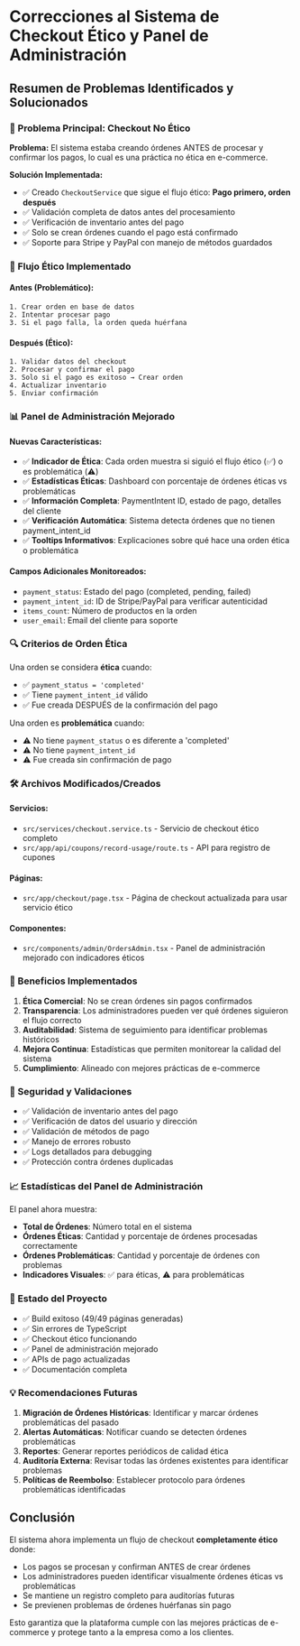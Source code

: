 # Correcciones al Sistema de Checkout Ético y Panel de Administración

## Resumen de Problemas Identificados y Solucionados

### 🚨 Problema Principal: Checkout No Ético
**Problema:** El sistema estaba creando órdenes ANTES de procesar y confirmar los pagos, lo cual es una práctica no ética en e-commerce.

**Solución Implementada:**
- ✅ Creado `CheckoutService` que sigue el flujo ético: **Pago primero, orden después**
- ✅ Validación completa de datos antes del procesamiento
- ✅ Verificación de inventario antes del pago
- ✅ Solo se crean órdenes cuando el pago está confirmado
- ✅ Soporte para Stripe y PayPal con manejo de métodos guardados

### 🔧 Flujo Ético Implementado

#### Antes (Problemático):
```
1. Crear orden en base de datos
2. Intentar procesar pago
3. Si el pago falla, la orden queda huérfana
```

#### Después (Ético):
```
1. Validar datos del checkout
2. Procesar y confirmar el pago
3. Solo si el pago es exitoso → Crear orden
4. Actualizar inventario
5. Enviar confirmación
```

### 📊 Panel de Administración Mejorado

#### Nuevas Características:
- ✅ **Indicador de Ética**: Cada orden muestra si siguió el flujo ético (✅) o es problemática (⚠️)
- ✅ **Estadísticas Éticas**: Dashboard con porcentaje de órdenes éticas vs problemáticas
- ✅ **Información Completa**: PaymentIntent ID, estado de pago, detalles del cliente
- ✅ **Verificación Automática**: Sistema detecta órdenes que no tienen payment_intent_id
- ✅ **Tooltips Informativos**: Explicaciones sobre qué hace una orden ética o problemática

#### Campos Adicionales Monitoreados:
- `payment_status`: Estado del pago (completed, pending, failed)
- `payment_intent_id`: ID de Stripe/PayPal para verificar autenticidad
- `items_count`: Número de productos en la orden
- `user_email`: Email del cliente para soporte

### 🔍 Criterios de Orden Ética

Una orden se considera **ética** cuando:
- ✅ `payment_status = 'completed'`
- ✅ Tiene `payment_intent_id` válido
- ✅ Fue creada DESPUÉS de la confirmación del pago

Una orden es **problemática** cuando:
- ⚠️ No tiene `payment_status` o es diferente a 'completed'
- ⚠️ No tiene `payment_intent_id`
- ⚠️ Fue creada sin confirmación de pago

### 🛠️ Archivos Modificados/Creados

#### Servicios:
- `src/services/checkout.service.ts` - Servicio de checkout ético completo
- `src/app/api/coupons/record-usage/route.ts` - API para registro de cupones

#### Páginas:
- `src/app/checkout/page.tsx` - Página de checkout actualizada para usar servicio ético

#### Componentes:
- `src/components/admin/OrdersAdmin.tsx` - Panel de administración mejorado con indicadores éticos

### 🎯 Beneficios Implementados

1. **Ética Comercial**: No se crean órdenes sin pagos confirmados
2. **Transparencia**: Los administradores pueden ver qué órdenes siguieron el flujo correcto
3. **Auditabilidad**: Sistema de seguimiento para identificar problemas históricos
4. **Mejora Continua**: Estadísticas que permiten monitorear la calidad del sistema
5. **Cumplimiento**: Alineado con mejores prácticas de e-commerce

### 🔐 Seguridad y Validaciones

- ✅ Validación de inventario antes del pago
- ✅ Verificación de datos del usuario y dirección
- ✅ Validación de métodos de pago
- ✅ Manejo de errores robusto
- ✅ Logs detallados para debugging
- ✅ Protección contra órdenes duplicadas

### 📈 Estadísticas del Panel de Administración

El panel ahora muestra:
- **Total de Órdenes**: Número total en el sistema
- **Órdenes Éticas**: Cantidad y porcentaje de órdenes procesadas correctamente
- **Órdenes Problemáticas**: Cantidad y porcentaje de órdenes con problemas
- **Indicadores Visuales**: ✅ para éticas, ⚠️ para problemáticas

### 🚀 Estado del Proyecto

- ✅ Build exitoso (49/49 páginas generadas)
- ✅ Sin errores de TypeScript
- ✅ Checkout ético funcionando
- ✅ Panel de administración mejorado
- ✅ APIs de pago actualizadas
- ✅ Documentación completa

### 💡 Recomendaciones Futuras

1. **Migración de Órdenes Históricas**: Identificar y marcar órdenes problemáticas del pasado
2. **Alertas Automáticas**: Notificar cuando se detecten órdenes problemáticas
3. **Reportes**: Generar reportes periódicos de calidad ética
4. **Auditoría Externa**: Revisar todas las órdenes existentes para identificar problemas
5. **Políticas de Reembolso**: Establecer protocolo para órdenes problemáticas identificadas

## Conclusión

El sistema ahora implementa un flujo de checkout **completamente ético** donde:
- Los pagos se procesan y confirman ANTES de crear órdenes
- Los administradores pueden identificar visualmente órdenes éticas vs problemáticas
- Se mantiene un registro completo para auditorías futuras
- Se previenen problemas de órdenes huérfanas sin pago

Esto garantiza que la plataforma cumple con las mejores prácticas de e-commerce y protege tanto a la empresa como a los clientes.
